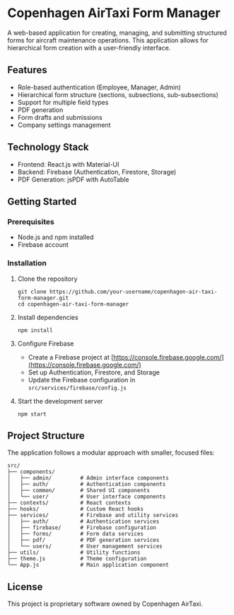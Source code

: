 # Copenhagen AirTaxi Form Manager

A web-based application for creating, managing, and submitting structured forms for aircraft maintenance operations. This application allows for hierarchical form creation with a user-friendly interface.

## Features

- Role-based authentication (Employee, Manager, Admin)
- Hierarchical form structure (sections, subsections, sub-subsections)
- Support for multiple field types
- PDF generation
- Form drafts and submissions
- Company settings management

## Technology Stack

- Frontend: React.js with Material-UI
- Backend: Firebase (Authentication, Firestore, Storage)
- PDF Generation: jsPDF with AutoTable

## Getting Started

### Prerequisites

- Node.js and npm installed
- Firebase account

### Installation

1. Clone the repository
   ```
   git clone https://github.com/your-username/copenhagen-air-taxi-form-manager.git
   cd copenhagen-air-taxi-form-manager
   ```

2. Install dependencies
   ```
   npm install
   ```

3. Configure Firebase
   - Create a Firebase project at [https://console.firebase.google.com/](https://console.firebase.google.com/)
   - Set up Authentication, Firestore, and Storage
   - Update the Firebase configuration in `src/services/firebase/config.js`

4. Start the development server
   ```
   npm start
   ```

## Project Structure

The application follows a modular approach with smaller, focused files:

```
src/
├── components/
│   ├── admin/         # Admin interface components
│   ├── auth/          # Authentication components
│   ├── common/        # Shared UI components
│   └── user/          # User interface components
├── contexts/          # React contexts
├── hooks/             # Custom React hooks
├── services/          # Firebase and utility services
│   ├── auth/          # Authentication services
│   ├── firebase/      # Firebase configuration
│   ├── forms/         # Form data services
│   ├── pdf/           # PDF generation services
│   └── users/         # User management services
├── utils/             # Utility functions
├── theme.js           # Theme configuration
└── App.js             # Main application component
```

## License

This project is proprietary software owned by Copenhagen AirTaxi.